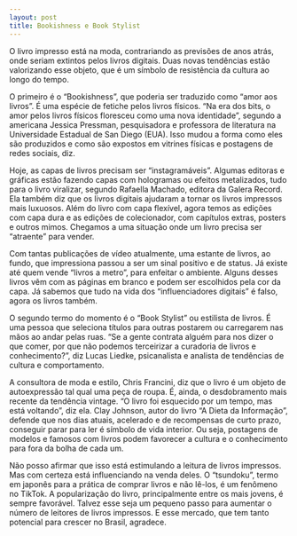 ```yaml
---
layout: post
title: Bookishness e Book Stylist
---
```


O livro impresso está na moda, contrariando as previsões de anos atrás, onde seriam extintos pelos livros digitais. Duas novas tendências estão valorizando esse objeto, que é um símbolo de resistência da cultura ao longo do tempo.

O primeiro é o “Bookishness”, que poderia ser traduzido como “amor aos livros”. É uma espécie de fetiche pelos livros físicos. “Na era dos bits, o amor pelos livros físicos floresceu como uma nova identidade”, segundo a americana Jessica Pressman, pesquisadora e professora de literatura na Universidade Estadual de San Diego (EUA). Isso mudou a forma como eles são produzidos e como são expostos em vitrines físicas e postagens de redes sociais, diz.

Hoje, as capas de livros precisam ser “instagramáveis”. Algumas editoras e gráficas estão fazendo capas com hologramas ou efeitos metalizados, tudo para o livro viralizar, segundo Rafaella Machado, editora da Galera Record. Ela também diz que os livros digitais ajudaram a tornar os livros impressos mais luxuosos. Além do livro com capa flexível, agora temos as edições com capa dura e as edições de colecionador, com capítulos extras, posters e outros mimos. Chegamos a uma situação onde um livro precisa ser “atraente” para vender.

Com tantas publicações de vídeo atualmente, uma estante de livros, ao fundo, que impressiona passou a ser um sinal positivo e de status. Já existe até quem vende “livros a metro”, para enfeitar o ambiente. Alguns desses livros vêm com as páginas em branco e podem ser escolhidos pela cor da capa. Já sabemos que tudo na vida dos “influenciadores digitais” é falso, agora os livros também.

O segundo termo do momento é o “Book Stylist” ou estilista de livros. É uma pessoa que seleciona títulos para outras postarem ou carregarem nas mãos ao andar pelas ruas. “Se a gente contrata alguém para nos dizer o que comer, por que não podemos terceirizar a curadoria de livros e conhecimento?”, diz Lucas Liedke, psicanalista e analista de tendências de cultura e comportamento.

A consultora de moda e estilo, Chris Francini, diz que o livro é um objeto de autoexpressão tal qual uma peça de roupa. É, ainda, o desdobramento mais recente da tendência vintage. “O livro foi esquecido por um tempo, mas está voltando”, diz ela. Clay Johnson, autor do livro “A Dieta da Informação”, defende que nos dias atuais, acelerado e de recompensas de curto prazo, conseguir parar para ler é símbolo de vida interior. Ou seja, postagens de modelos e famosos com livros podem favorecer a cultura e o conhecimento para fora da bolha de cada um.

Não posso afirmar que isso está estimulando a leitura de livros impressos. Mas com certeza está influenciando na venda deles. O “tsundoku”, termo em japonês para a prática de comprar livros e não lê-los, é um fenômeno no TikTok. A popularização do livro, principalmente entre os mais jovens, é sempre favorável. Talvez esse seja um pequeno passo para aumentar o número de leitores de livros impressos. E esse mercado, que tem tanto potencial para crescer no Brasil, agradece.

